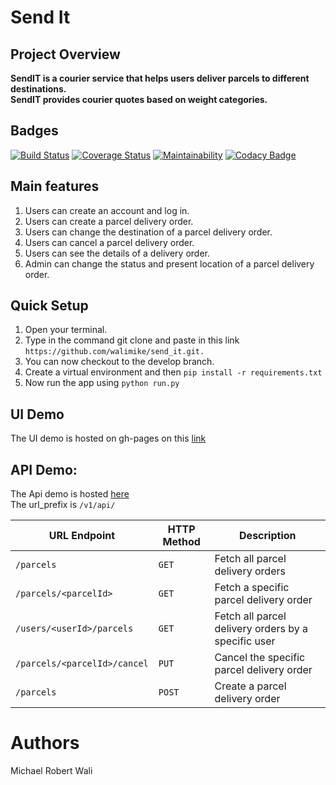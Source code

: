 
# Send It
## Project Overview

__SendIT is a courier service that helps users deliver parcels to different destinations.<br> SendIT provides courier quotes based on weight categories.__

## Badges <br>
[![Build Status](https://travis-ci.org/walimike/send_it.svg?branch=api-v1)](https://travis-ci.org/walimike/send_it)    [![Coverage Status](https://coveralls.io/repos/github/walimike/send_it/badge.svg?branch=add-code-climate)](https://coveralls.io/github/walimike/send_it?branch=add-code-climate)    [![Maintainability](https://api.codeclimate.com/v1/badges/a2aa72f959462adcbbde/maintainability)](https://codeclimate.com/github/walimike/send_it/maintainability)   [![Codacy Badge](https://api.codacy.com/project/badge/Grade/9da0f37eeb8840c680821eaf13dd36c1)](https://www.codacy.com/app/walimike/send_it?utm_source=github.com&amp;utm_medium=referral&amp;utm_content=walimike/send_it&amp;utm_campaign=Badge_Grade)


## Main features
1. Users can create an account and log in.
2. Users can create a parcel delivery order.
3. Users can change the destination of a parcel delivery order.
4. Users can cancel a parcel delivery order.
5. Users can see the details of a delivery order.
6. Admin can change the status and present location of a parcel delivery order.  

## Quick Setup
1. Open your terminal.
2. Type in the command git clone and paste in this link `https://github.com/walimike/send_it.git.`
3. You can now checkout to the develop branch.
4. Create a virtual environment and then `pip install -r requirements.txt`
5. Now run the app using `python run.py`

## UI Demo
The UI demo is hosted on gh-pages on this [link](https://walimike.github.io/send_it/)

## API Demo:
The Api demo is hosted [here](https://walimike.herokuapp.com/v1/api/) <br>
The url_prefix is `/v1/api/`<br>

| URL Endpoint | HTTP Method | Description|
|--------------|-------------|------------|
|`/parcels`    | `GET`       |Fetch all parcel delivery orders | 
|`/parcels/<parcelId>`|`GET`|  Fetch a specific parcel delivery order|
|`/users/<userId>/parcels`|`GET`| Fetch all parcel delivery orders by a specific user|
|`/parcels/<parcelId>/cancel`|`PUT`| Cancel the specific parcel delivery order|
|`/parcels`|`POST`| Create a parcel delivery order|

#  Authors
Michael Robert Wali
